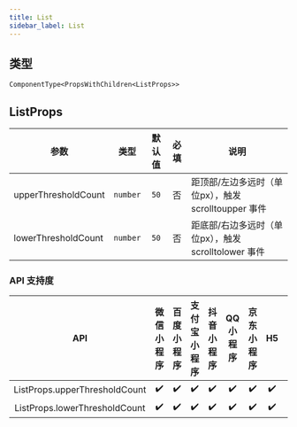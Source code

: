```yaml
---
title: List
sidebar_label: List
---
```


## 类型

```tsx
ComponentType<PropsWithChildren<ListProps>>
```

## ListProps

| 参数 | 类型 | 默认值 | 必填 | 说明 |
| --- | --- | :---: | :---: | --- |
| upperThresholdCount | `number` | `50` | 否 | 距顶部/左边多远时（单位px），触发 scrolltoupper 事件 |
| lowerThresholdCount | `number` | `50` | 否 | 距底部/右边多远时（单位px），触发 scrolltolower 事件 |

### API 支持度

| API | 微信小程序 | 百度小程序 | 支付宝小程序 | 抖音小程序 | QQ 小程序 | 京东小程序 | H5 | React Native | Harmony | Harmony hybrid |
| :---: | :---: | :---: | :---: | :---: | :---: | :---: | :---: | :---: | :---: | :---: |
| ListProps.upperThresholdCount | ✔️ | ✔️ | ✔️ | ✔️ | ✔️ | ✔️ | ✔️ | ✔️ |  | ✔️ |
| ListProps.lowerThresholdCount | ✔️ | ✔️ | ✔️ | ✔️ | ✔️ | ✔️ | ✔️ | ✔️ |  | ✔️ |
